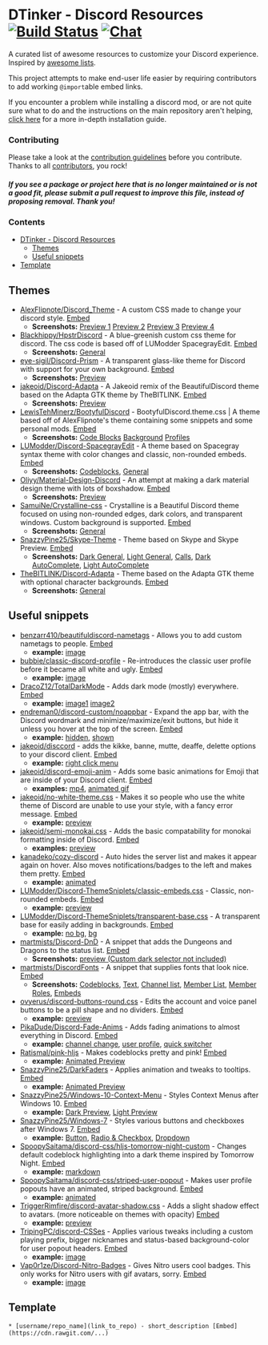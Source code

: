 # DTinker - Discord Resources [![Build Status](https://travis-ci.org/beautiful-discord-community/resources.svg?branch=master)](https://travis-ci.org/dtinker/discord-resources) [![Chat](https://img.shields.io/badge/chat-on%20discord-7289da.svg)](https://discord.gg/EDwd5wr)

A curated list of awesome resources to customize your Discord experience. Inspired by [awesome lists](https://github.com/sindresorhus/awesome).

This project attempts to make end-user life easier by requiring contributors to add working `@import`able embed links.

If you encounter a problem while installing a discord mod, or are not quite sure what to do and the instructions on the main repository aren't helping, [click here](https://github.com/DTinker/discord-resources/wiki/Installing-Modifications) for a more in-depth installation guide.

### Contributing

Please take a look at the [contribution guidelines](https://github.com/DTinker/discord-resources/blob/master/CONTRIBUTING.md) before you contribute. Thanks to all [contributors](https://github.com/DTinker/discord-resources/graphs/contributors), you rock!

#### *If you see a package or project here that is no longer maintained or is not a good fit, please submit a pull request to improve this file, instead of proposing removal. Thank you!*

### Contents

- [DTinker - Discord Resources](#dtinker---discord-resources)
    - [Themes](#themes)
    - [Useful snippets](#useful-snippets)
- [Template](#template)

## Themes

- [AlexFlipnote/Discord_Theme](https://github.com/AlexFlipnote/Discord_Theme) - A custom CSS made to change your discord style. [Embed](https://rawgit.com/AlexFlipnote/Discord_Theme/master/theme.css)
    - **Screenshots:** [Preview 1](https://i.alexflipnote.xyz/12cded.png) [Preview 2](https://i.alexflipnote.xyz/5eb82d.png) [Preview 3](https://i.alexflipnote.xyz/4f86b9.png) [Preview 4](https://i.alexflipnote.xyz/adccac.png)
 - [Blackhippy/HpstrDiscord](https://github.com/Blackhippy/HpstrDiscord) - A blue-greenish custom css theme for discord. The css code is based off of LUModder SpacegrayEdit. [Embed](https://cdn.rawgit.com/Blackhippy/HpstrDiscord/774f3efa/discord.css)
    - **Screenshots:** [General](https://a.safe.moe/WM1yv.png) 
- [eye-sigil/Discord-Prism](https://github.com/eye-sigil/Discord-Prism) - A transparent glass-like theme for Discord with support for your own background. [Embed](https://rawgit.com/eye-sigil/Discord-Prism/master/prism.css) 
    - **Screenshots:** [Preview](https://i.stole-a-me.me/f27b99.png)
- [jakeoid/Discord-Adapta](https://github.com/jakeoid/Discord-Adapta) - A Jakeoid remix of the BeautifulDiscord theme based on the Adapta GTK theme by TheBITLINK. [Embed](https://cdn.rawgit.com/jakeoid/Discord-Adapta/master/discord-adapta-jakeoid.css)
    - **Screenshots:** [Preview](https://github.com/jakeoid/Discord-Adapta/blob/master/jake_screenshot.png?raw=true)
- [LewisTehMinerz/BootyfulDiscord](https://github.com/LewisTehMinerz/BootyfulDiscord) - BootyfulDiscord.theme.css | A theme based off of AlexFlipnote's theme containing some snippets and some personal mods. [Embed](https://rawgit.com/LewisTehMinerz/BootyfulDiscord/master/BootyfulDiscord.theme.css)
   - **Screenshots:** [Code Blocks](https://discord.is-pretty.sexy/657c78.gif) [Background](https://discord.is-pretty.sexy/3b74c7.png) [Profiles](https://discord.is-pretty.sexy/158506.png)
- [LUModder/Discord-SpacegrayEdit](https://github.com/LUModder/Discord-SpacegrayEdit) - A theme based on Spacegray syntax theme with color changes and classic, non-rounded embeds. [Embed](https://cdn.rawgit.com/LUModder/Discord-SpacegrayEdit/master/spacegray-edit.css)
    - **Screenshots:** [Codeblocks](https://github.com/LUModder/Discord-SpacegrayEdit/blob/master/theme-code.png), [General](https://github.com/LUModder/Discord-SpacegrayEdit/blob/master/theme-all.png)
- [Oliyy/Material-Design-Discord](https://github.com/Oliyy/Material-Design-Discord) - An attempt at making a dark material design theme with lots of boxshadow. [Embed](https://rawgit.com/Oliyy/Material-Design-Discord/master/theme.css)
    - **Screenshots:** [Preview](http://i.imgur.com/5tWV5y7.png)
- [SamuiNe/Crystalline-css](https://github.com/SamuiNe/Crystalline-css/) - Crystalline is a Beautiful Discord theme focused on using non-rounded edges, dark colors, and transparent windows. Custom background is supported. [Embed](https://rawgit.com/SamuiNe/Crystalline-css/master/crystalline.css)
    - **Screenshots:** [General](https://i.stole-a-me.me/ab1b25.png)
- [SnazzyPine25/Skype-Theme](https://github.com/SnazzyPine25/BeautifulDiscordThemes#skype) - Theme based on Skype and Skype Preview. [Embed](https://cdn.rawgit.com/SnazzyPine25/BeautifulDiscordThemes/master/skype.css)
    - **Screenshots:** [Dark General](http://i.imgur.com/qDhLz3n.png), [Light General](http://i.imgur.com/QGBiqxp.png), [Calls](http://i.imgur.com/QArE2Me.png), [Dark AutoComplete](http://i.imgur.com/v4T8UdY.png), [Light AutoComplete](http://i.imgur.com/mdAeoMA.png)
- [TheBITLINK/Discord-Adapta](https://github.com/TheBITLINK/Discord-Adapta) - Theme based on the Adapta GTK theme with optional character backgrounds. [Embed](https://cdn.rawgit.com/TheBITLINK/Discord-Adapta/master/discord-adapta.css)
    - **Screenshots:** [General](https://raw.githubusercontent.com/TheBITLINK/Discord-Adapta/master/screenshot.png)

## Useful snippets

- [benzarr410/beautifuldiscord-nametags](https://github.com/benzarr410/beautifuldiscord-nametags) - Allows you to add custom nametags to people. [Embed](https://cdn.rawgit.com/benzarr410/beautifuldiscord-nametags/master/examplenametag.css)
    - **example:** [image](https://github.ratelimited.me/bc9a19.png)
- [bubbie/classic-discord-profile](https://github.com/bubbie/classic-discord-profile) - Re-introduces the classic user profile before it became all white and ugly. [Embed](https://cdn.rawgit.com/bubbie/classic-discord-profile/master/stylesheet.css)
    - **example:** [image](https://owo.whats-th.is/ba3f27.png)
- [DracoZ12/TotalDarkMode](https://github.com/DracoZ12/TotalDarkMode) - Adds dark mode (mostly) everywhere. [Embed](https://rawgit.com/DracoZ12/TotalDarkMode/master/theme.css)
    - **example:** [image1](https://a.yiff.moe/lioefo.png) [image2](https://a.yiff.moe/pukmkp.png)
- [endreman0/discord-custom/noappbar](https://github.com/endreman0/discord-custom/blob/master/noappbar.css) - Expand the app bar, with the Discord wordmark and minimize/maximize/exit buttons, but hide it unless you hover at the top of the screen. [Embed](https://cdn.rawgit.com/endreman0/discord-custom/6f13f8c7b508648304733da3ec071a65c2a8eb9e/noappbar.css)
    - **example:** [hidden](https://i.imgur.com/P5aTKCu.png), [shown](https://i.imgur.com/VQdizxf.png)
- [jakeoid/disccord](https://github.com/jakeoid/disccord) - adds the kikke, banne, mutte, deaffe, delette options to your discord client. [Embed](https://cdn.rawgit.com/jakeoid/disccord/master/disccord.css)
    - **example:** [right click menu](https://owo.whats-th.is/7da9ea.png)
- [jakeoid/discord-emoji-anim](https://github.com/jakeoid/discord-emoji-anim) - Adds some basic animations for Emoji that are inside of your Discord client. [Embed](https://cdn.rawgit.com/jakeoid/discord-emoji-anim/master/stylesheet.css)
    - **examples:** [mp4](https://owo.whats-th.is/193994.mp4), [animated gif](https://owo.whats-th.is/cb7afb.gif)
- [jakeoid/no-white-theme.css](https://gist.github.com/jakeoid/f730f0b3e393a476688d94ad22c3d4cf) - Makes it so people who use the white theme of Discord are unable to use your style, with a fancy error message. [Embed](https://cdn.rawgit.com/jakeoid/f730f0b3e393a476688d94ad22c3d4cf/raw/17fb4282895a7dc6199ce2749cb2b56cfd45b45f/nowhitetheme.css)
    - **example:** [preview](https://i.am-a.ninja/1c646a.png)
- [jakeoid/semi-monokai.css](https://gist.github.com/jakeoid/33a608c852bf890e361523d245664882) - Adds the basic compatability for monokai formatting inside of Discord. [Embed](https://rawgit.com/jakeoid/33a608c852bf890e361523d245664882/raw/47c999e5c9b12cdf20d7d946f9b3493eff8eae1d/semi-monokai.css)
    - **examples:** [preview](https://owo.whats-th.is/090944.png)
- [kanadeko/cozy-discord](https://github.com/kanadeko/cozy-discord) - Auto hides the server list and makes it appear again on hover. Also moves notifications/badges to the left and makes them pretty. [Embed](https://cdn.rawgit.com/kanadeko/cozy-discord/master/cozy-discord.css)
    - **example:** [animated](https://gfycat.com/SentimentalDaringKouprey)
- [LUModder/Discord-ThemeSniplets/classic-embeds.css](https://github.com/LUModder/Discord-ThemeSniplets/blob/master/classic-embeds.css) - Classic, non-rounded embeds. [Embed](https://cdn.rawgit.com/LUModder/Discord-ThemeSniplets/master/classic-embeds.css)
    - **example:** [preview](https://cdn.rawgit.com/LUModder/Discord-ThemeSniplets/master/classic-embeds.png)
- [LUModder/Discord-ThemeSniplets/transparent-base.css](https://github.com/LUModder/Discord-ThemeSniplets/blob/master/transparent-base.css) - A transparent base for easily adding in backgrounds. [Embed](https://cdn.rawgit.com/LUModder/Discord-ThemeSniplets/master/transparent-base.css)
    - **example:** [no bg](https://cdn.rawgit.com/LUModder/Discord-ThemeSniplets/master/trans-1.png), [bg](https://cdn.rawgit.com/LUModder/Discord-ThemeSniplets/master/trans-2.png)
- [martmists/Discord-DnD](https://github.com/martmists/Discord-DnD) - A snippet that adds the Dungeons and Dragons to the status list. [Embed](https://rawgit.com/martmists/discord-dnd/master/dnd.css)
    - **Screenshots:** [preview (Custom dark selector not included)](https://owo.whats-th.is/635d21.png)
- [martmists/DiscordFonts](https://github.com/martmists/DiscordFonts) - A snippet that supplies fonts that look nice. [Embed](https://cdn.rawgit.com/martmists/DiscordFonts/master/DiscordFonts.css)
    - **Screenshots:** [Codeblocks](https://owo.whats-th.is/42af8b.png), [Text](https://owo.whats-th.is/0c3939.png), [Channel list](https://owo.whats-th.is/a09f04.png), [Member List](https://owo.whats-th.is/25bc10.png), [Member Roles](https://owo.whats-th.is/2f07d2.png), [Embeds](https://owo.whats-th.is/b7f22b.png)
- [ovyerus/discord-buttons-round.css](https://gist.github.com/Ovyerus/5574873c0725a8600150b5d963b20dcc) - Edits the account and voice panel buttons to be a pill shape and no dividers. [Embed](https://cdn.rawgit.com/Ovyerus/5574873c0725a8600150b5d963b20dcc/raw/b58568d1575f32333eacbfe5fc95c1701bcb516c/discord-buttons-round.css)
    - **example:** [preview](http://i.imgur.com/D9YoTGI.gif)
- [PikaDude/Discord-Fade-Anims](https://github.com/PikaDude/Discord-Fade-Anims) - Adds fading animations to almost everything in Discord. [Embed](https://cdn.rawgit.com/PikaDude/Discord-Fade-Anims/master/Discord-Fade-Anims.css)
    - **example:** [channel change](https://owo.whats-th.is/0ac076.gif), [user profile](https://owo.whats-th.is/f68cfb.gif), [quick switcher](https://totally-not.a-sketchy.site/5067c0.gif)
- [Ratismal/pink-hljs](https://github.com/Ratismal/pink-hljs) - Makes codeblocks pretty and pink! [Embed](https://cdn.rawgit.com/ratismal/pink-hljs/master/pink.css)
    - **example:** [Animated Preview](https://requires.discord.gold/c55186.gif)
- [SnazzyPine25/DarkFaders](https://github.com/SnazzyPine25/BeautifulDiscordSnippets#darkfaders) - Applies animation and tweaks to tooltips. [Embed](https://cdn.rawgit.com/SnazzyPine25/BeautifulDiscordSnippets/master/Tooltips/DarkFaders.css)
    - **example:** [Animated Preview](http://i.imgur.com/AaUWFVu.png)
- [SnazzyPine25/Windows-10-Context-Menu](https://github.com/SnazzyPine25/BeautifulDiscordSnippets#cm/windows10) - Styles Context Menus after Windows 10. [Embed](https://cdn.rawgit.com/SnazzyPine25/BeautifulDiscordSnippets/master/ContextMenu/Windows10.css)
    - **example:** [Dark Preview](http://i.imgur.com/OSijiwR.png), [Light Preview](http://i.imgur.com/K5HNWUG.png)
- [SnazzyPine25/Windows-7](https://github.com/SnazzyPine25/BeautifulDiscordSnippets#windows7) - Styles various buttons and checkboxes after Windows 7. [Embed](https://cdn.rawgit.com/SnazzyPine25/BeautifulDiscordSnippets/master/Misc/Windows7.css)
    - **example:** [Button](http://owo.whats-th.is/0d2c91.gif), [Radio & Checkbox](http://i.imgur.com/Bq0rjmX.png), [Dropdown](https://cdn.discordapp.com/attachments/257343240120827904/278051553175404546/unknown.png)
- [SpoopySaitama/discord-css/hljs-tomorrow-night-custom](https://github.com/SpoopySaitama/discord-css/blob/master/hljs-tomorrow-night-custom.css) - Changes default codeblock highlighting into a dark theme inspired by Tomorrow Night. [Embed](https://cdn.rawgit.com/SpoopySaitama/discord-css/master/hljs-tomorrow-night-custom.css)
    - **example:** [markdown](http://i.imgur.com/hkpbkdn.png)
- [SpoopySaitama/discord-css/striped-user-popout](https://github.com/SpoopySaitama/discord-css/blob/master/striped-user-popout.css) - Makes user profile popouts have an animated, striped background. [Embed](https://cdn.rawgit.com/SpoopySaitama/discord-css/master/striped-user-popout.css)
    - **example:** [animated](https://fat.gfycat.com/QueasyThankfulEchidna.gif)
- [TriggerRimfire/discord-avatar-shadow.css](https://gist.github.com/TriggerRimfire/48b3303f4032fffd952c108260a059a4) - Adds a slight shadow effect to avatars. (more noticeable on themes with opacity) [Embed](https://cdn.rawgit.com/TriggerRimfire/48b3303f4032fffd952c108260a059a4/raw/1ff0f952a436a3e2b11ef2be4e3f67cd071a2d6b/discord-avatar-shadow.css)
    - **example:** [preview](https://a.pomf.cat/rlndis.png)
- [TripingPC/discord-CSSes](https://github.com/TripingPC/discord-CSSes/blob/master/status-user-popout.css) - Applies various tweaks including a custom playing prefix, bigger nicknames and status-based background-color for user popout headers. [Embed](https://rawgit.com/TripingPC/discord-CSSes/master/status-user-popout.css)
    - **example:** [image](http://i.imgur.com/eJc5Eiu.png)
- [Vap0r1ze/Discord-Nitro-Badges](https://github.com/Vap0r1ze/Discord-Nitro-Badges/blob/master/nitro.css) - Gives Nitro users cool badges. This only works for Nitro users with gif avatars, sorry. [Embed](https://cdn.rawgit.com/Vap0r1ze/Discord-Nitro-Badges/master/nitro.css)
    - **example:** [image](https://cdn.rawgit.com/Vap0r1ze/Discord-Nitro-Badges/master/nitro.png)
## Template

`* [username/repo_name](link_to_repo) - short_description [Embed](https://cdn.rawgit.com/...)`
